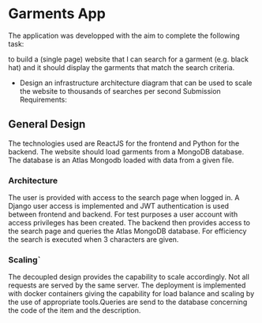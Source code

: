 # Garments App

The application was developped with the aim to complete the following task:

to build a (single page) website that I can search for a garment (e.g. black hat) and
it should display the garments that match the search criteria.

- Design an infrastructure architecture diagram that can be used to scale the website to
thousands of searches per second
Submission Requirements:


## General Design

The technologies used are ReactJS for the frontend and Python for the backend.
The website should load garments from a MongoDB database. The database is an Atlas Mongodb loaded with data from a given file.

### Architecture

The user is provided with access to the search page when logged in. A Django user access is implemented and JWT authentication is used between frontend and backend.
For test purposes a user account with access privileges has been created.
The backend then provides access to the search page and queries the Atlas MongoDB database.
For efficiency the search is executed when 3 characters are given.


### Scaling`

The decoupled design provides the capability to scale accordingly. Not all requests are served by the same server. 
The deployment is implemented with docker containers giving the capability for load balance and scaling 
by the use of appropriate tools.Queries are send to the database concerning the code of the item and the description. 



